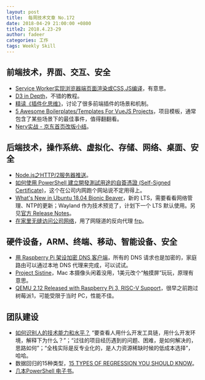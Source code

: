 ```yaml
---
layout: post
title:  每周技术文章 No.172
date: 2018-04-29 21:00:00 +0800
title2: 2018.4.23-29
author: fadeer
categories: 工作
tags: Weekly Skill
---
```


前端技术，界面、交互、安全
----
* [Service Worker实现浏览器端页面渲染或CSS,JS编译](http://www.zhangxinxu.com/wordpress/2018/04/service-worker-client-online-html-css-complie/)，有意思。
* [D3 in Depth](http://d3indepth.com/)，不错的教程。
* [精读《插件化思维》](https://github.com/dt-fe/weekly/blob/master/53.%E7%B2%BE%E8%AF%BB%E3%80%8A%E6%8F%92%E4%BB%B6%E5%8C%96%E6%80%9D%E7%BB%B4%E3%80%8B.md)，讨论了很多前端插件的场景和机制。
* [5 Awesome Boilerplates/Templates For VueJS Projects](https://vuejsdevelopers.com/2018/04/23/vue-boilerplate-template-scaffold/)，项目模板，通常包含了某些场景下的最佳事件，值得翻翻看。
* [Nerv实战 - 京东首页改版小结](https://aotu.io/notes/2018/04/24/jdindex_2017/index.html)。

后端技术，操作系统、虚拟化、存储、网络、桌面、安全
----
* [Node.js之HTTP/2服务器推送](https://segmentfault.com/a/1190000014535678)。
* [如何使用 PowerShell 建立開發測試用途的自簽憑證 (Self-Signed Certificate)](https://blog.miniasp.com/post/2018/04/24/Using-PowerShell-to-build-Self-Signed-Certificate.aspx)，这个在公司内网跑个网站说不定用得上。
* [What's New in Ubuntu 18.04 Bionic Beaver](https://www.digitalocean.com/community/tutorials/what-s-new-in-ubuntu-18-04)，新的 LTS，需要看看网络管理、NTP的更新；Wayland 作为技术预览了，计划下一个 LTS 默认使用。另见[官方 Release Notes](https://wiki.ubuntu.com/BionicBeaver/ReleaseNotes)。
* [在家里无缝访问公司网络](https://blog.minidump.info/2018/04/access-internal-network-seamless/)，用了网隧道的反向代理 [frp](https://github.com/fatedier/frp)。

硬件设备，ARM、终端、移动、智能设备、安全
----
* [用 Raspberry Pi 架设加密 DNS 客户端](https://chinese.catchen.me/2018/04/encrypted-dns-through-raspberry-pi.html)，所有的 DNS 请求也是加密的，家庭路由可以通过本地 DNS 代理来完成，可以试试。
* [Project Sistine](https://github.com/bijection/sistine)，Mac 本摄像头闲着没用，1美元改个“触摸屏”玩玩，原理有意思。
* [QEMU 2.12 Released with Raspberry Pi 3, RISC-V Support](https://www.cnx-software.com/2018/04/26/qemu-2-12-released-with-raspberry-pi-3-risc-v-support/)，很早之前跑过树莓派1，可能受限于当时 PC，性能不佳。

团队建设
----
<!--preview-end-->
* [如何识别人的技术能力和水平？](http://blog.jobbole.com/113923/) “要查看人用什么开发工具链，用什么开发环境，解释下为什么？”；“过往的项目经历遇到的问题、困难，是如何解决的，思路如何”；“全栈实际是反专业化的，是人力资源稀缺时候的低成本选择”，哈哈。
* 数据回归的15种类型，[15 TYPES OF REGRESSION YOU SHOULD KNOW](https://www.listendata.com/2018/03/regression-analysis.html)。
* [几本PowerShell 电子书](https://www.pstips.net/powershell-ebook.html)。




